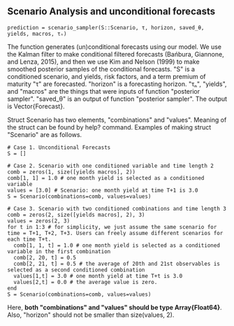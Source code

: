 ## Scenario Analysis and unconditional forecasts

```juila
prediction = scenario_sampler(S::Scenario, τ, horizon, saved_θ, yields, macros, τₙ)
```

The function generates (un)conditional forecasts using our model. We use the Kalman filter to make conditional filtered forecasts (Bańbura, Giannone, and Lenza, 2015), and then we use Kim and Nelson (1999) to make smoothed posterior samples of the conditional forecasts. "S" is a conditioned scenario, and yields, risk factors, and a term premium of maturity "τ" are forecasted. "horizon" is a forecasting horizon. "τₙ", "yields", and "macros" are the things that were inputs of function "posterior sampler". "saved_θ" is an output of function "posterior sampler". The output is Vector{Forecast}.

Struct Scenario has two elements, "combinations" and "values". Meaning of the struct can be found by help? command. Examples of making struct "Scenario" are as follows.

```juila
# Case 1. Unconditional Forecasts
S = []

# Case 2. Scenario with one conditioned variable and time length 2
comb = zeros(1, size([yields macros], 2))
comb[1, 1] = 1.0 # one month yield is selected as a conditioned variable
values = [3.0] # Scenario: one month yield at time T+1 is 3.0
S = Scenario(combinations=comb, values=values)

# Case 3. Scenario with two conditioned combinations and time length 3
comb = zeros(2, size([yields macros], 2), 3)
values = zeros(2, 3)
for t in 1:3 # for simplicity, we just assume the same scenario for time = T+1, T+2, T+3. Users can freely assume different scenarios for each time T+t.
  comb[1, 1, t] = 1.0 # one month yield is selected as a conditioned variable in the first combination
  comb[2, 20, t] = 0.5
  comb[2, 21, t] = 0.5 # the average of 20th and 21st observables is selected as a second conditioned combination
  values[1,t] = 3.0 # one month yield at time T+t is 3.0
  values[2,t] = 0.0 # the average value is zero.
end
S = Scenario(combinations=comb, values=values)
```

Here, **both "combinations" and "values" should be type Array{Float64}**. Also, "horizon" should not be smaller than size(values, 2).
